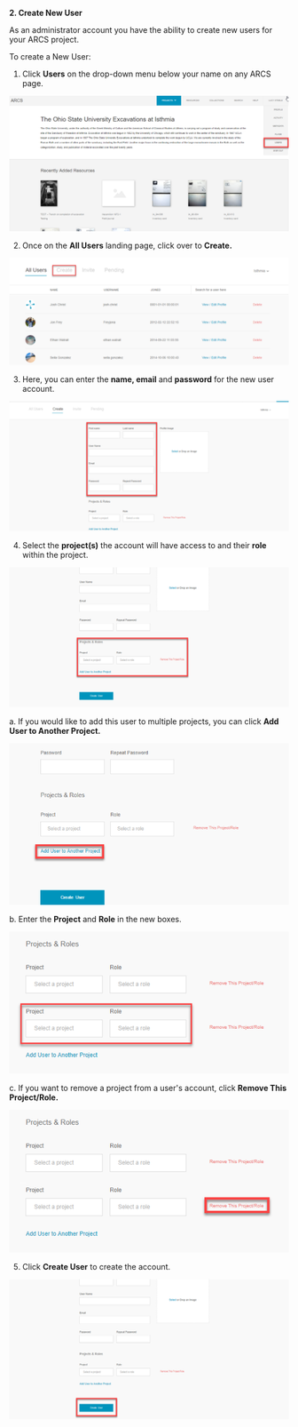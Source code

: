 **2. Create New User**

As an administrator account you have the ability to create new users for your ARCS project.

To create a New User:

1. Click  **Users**  on the drop-down menu below your name on any ARCS page.

![2.1 Annotated](../images/Admin%20Tasks%20Annotated/2.1_annotated.1.png?raw=true)


2. Once on the **All Users** landing page, click over to **Create.**  

![2.2 Annotated](../images/Admin%20Tasks%20Annotated/2.2_annotated.1.png?raw=true)

3. Here, you can enter the **name, email** and **password** for the new user account.

![2.3 Annotated](../images/Admin%20Tasks%20Annotated/2.3_annotated.1.png?raw=true)

4. Select the **project(s)** the account will have access to and their **role** within the project.

![2.4 Annotated](../images/Admin%20Tasks%20Annotated/2.4_annotated.1.png?raw=true)

a. If you would like to add this user to multiple projects, you can click **Add User to Another Project.**

![2.5 Annotated](../images/Admin%20Tasks%20Annotated/2.5_annotated.1.png?raw=true)

 b. Enter the **Project** and **Role** in the new boxes.

![2.6 Annotated](../images/Admin%20Tasks%20Annotated/2.6_annotated.1.png?raw=true)  

c. If you want to remove a project from a user's account, click **Remove This Project/Role.**

![2.7 Annotated](../images/Admin%20Tasks%20Annotated/2.7_annotated.1.png?raw=true)

5. Click **Create User** to create the account.

![2.8 Annotated](../images/Admin%20Tasks%20Annotated/2.8_annotated.1.png?raw=true)
